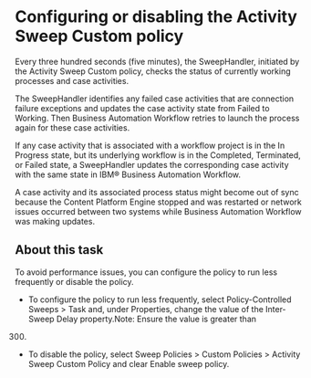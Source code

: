 # Configuring or disabling the Activity Sweep Custom policy

Every three hundred seconds (five minutes), the SweepHandler, initiated by the Activity
Sweep Custom policy, checks the status of currently working processes and case
activities.

The SweepHandler identifies any failed case activities that are connection failure exceptions and
updates the case activity state from Failed to Working. Then Business Automation Workflow retries to launch the
process again for these case activities.

If any case activity that is associated with a workflow project is in the In Progress state, but
its underlying workflow is in the Completed, Terminated, or Failed state, a SweepHandler updates the
corresponding case activity with the same state in IBM® Business Automation
Workflow.

A case activity and its associated process status might become out of sync because the Content Platform Engine stopped and was restarted or network issues
occurred between two systems while Business Automation Workflow was
making updates.

## About this task

To avoid performance issues, you can configure the policy to run less
frequently or disable the policy.

- To configure the policy to run less frequently, select Policy-Controlled Sweeps > Task and, under Properties, change the value of the
Inter-Sweep Delay property.Note: Ensure the value is greater than
300.
- To disable the policy, select Sweep Policies > Custom Policies > Activity Sweep Custom Policy and clear Enable sweep policy.